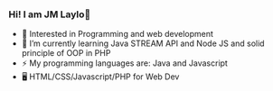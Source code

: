 ### Hi! I am JM Laylo👋
- 🖤   Interested in Programming and web development
- 🌱   I’m currently learning Java STREAM API and Node JS and solid principle of OOP in PHP
- ⚡   My programming languages are: Java and Javascript
- 🖥   HTML/CSS/Javascript/PHP for Web Dev
<!--
**DzeyEm/DzeyEm** is a ✨ _special_ ✨ repository because its `README.md` (this file) appears on your GitHub profile.

Here are some ideas to get you started:

- 🔭 I’m currently working on ...
- 🌱 I’m currently learning ...
- 👯 I’m looking to collaborate on ...
- 🤔 I’m looking for help with ...
- 💬 Ask me about ...
- 📫 How to reach me: ...
- 😄 Pronouns: ...
- ⚡ Fun fact: ...
-->
